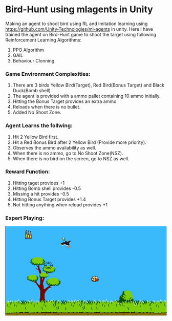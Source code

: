 # Bird-Hunt using mlagents in Unity

Making an agent to shoot bird using RL and Imitation learning using https://github.com/Unity-Technologies/ml-agents in unity. Here I have trained the agent on Bird-Hunt game to shoot the target using following Reinforcement Learning Algorithms:

1. PPO Algorithm
2. GAIL
3. Behaviour Clonning

### Game Environment Complexities:

1. There are 3 birds Yellow Bird(Target), Red Bird(Bonus Target) and Black Duck(Bomb shell)
2. The agent is provided with a ammo pallet containing 10 ammo initially.
3. Hitting the Bonus Target provides an extra ammo
4. Reloads when there is no bullet.
5. Added No Shoot Zone.

### Agent Learns the follwing:

1. Hit 2 Yellow Bird first.
2. Hit a Red Bonus Bird after 2 Yellow Bird (Provide more priority).
3. Observes the ammo availability as well.
4. When there is no ammo, go to No Shoot Zone(NSZ).
5. When there is no bird on the screen, go to NSZ as well.

### Reward Function:

1. Hitting taget provides +1
2. Hitting Bomb shell provides -0.5
3. Missing a hit provides -0.5
4. Hitting Bonus Target provides +1.4
5. Not hitting anything when reload provides +1

### Expert Playing:

![alt text](https://github.com/Enosh-P/hunt-bird-mlagents-different-reinforcement-learning-algorithms/blob/main/Expert_demo.gif?raw=true)
